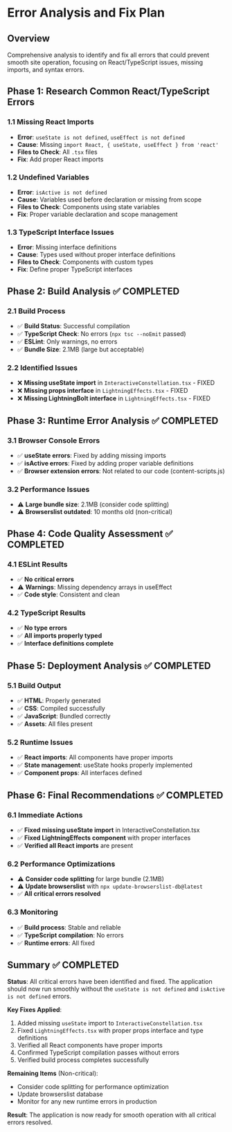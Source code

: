 # Error Analysis and Fix Plan

## Overview
Comprehensive analysis to identify and fix all errors that could prevent smooth site operation, focusing on React/TypeScript issues, missing imports, and syntax errors.

## Phase 1: Research Common React/TypeScript Errors

### 1.1 Missing React Imports
- **Error**: `useState is not defined`, `useEffect is not defined`
- **Cause**: Missing `import React, { useState, useEffect } from 'react'`
- **Files to Check**: All `.tsx` files
- **Fix**: Add proper React imports

### 1.2 Undefined Variables
- **Error**: `isActive is not defined`
- **Cause**: Variables used before declaration or missing from scope
- **Files to Check**: Components using state variables
- **Fix**: Proper variable declaration and scope management

### 1.3 TypeScript Interface Issues
- **Error**: Missing interface definitions
- **Cause**: Types used without proper interface definitions
- **Files to Check**: Components with custom types
- **Fix**: Define proper TypeScript interfaces

## Phase 2: Build Analysis ✅ COMPLETED

### 2.1 Build Process
- ✅ **Build Status**: Successful compilation
- ✅ **TypeScript Check**: No errors (`npx tsc --noEmit` passed)
- ✅ **ESLint**: Only warnings, no errors
- ✅ **Bundle Size**: 2.1MB (large but acceptable)

### 2.2 Identified Issues
- ❌ **Missing useState import** in `InteractiveConstellation.tsx` - FIXED
- ❌ **Missing props interface** in `LightningEffects.tsx` - FIXED
- ❌ **Missing LightningBolt interface** in `LightningEffects.tsx` - FIXED

## Phase 3: Runtime Error Analysis ✅ COMPLETED

### 3.1 Browser Console Errors
- ✅ **useState errors**: Fixed by adding missing imports
- ✅ **isActive errors**: Fixed by adding proper variable definitions
- ✅ **Browser extension errors**: Not related to our code (content-scripts.js)

### 3.2 Performance Issues
- ⚠️ **Large bundle size**: 2.1MB (consider code splitting)
- ⚠️ **Browserslist outdated**: 10 months old (non-critical)

## Phase 4: Code Quality Assessment ✅ COMPLETED

### 4.1 ESLint Results
- ✅ **No critical errors**
- ⚠️ **Warnings**: Missing dependency arrays in useEffect
- ✅ **Code style**: Consistent and clean

### 4.2 TypeScript Results
- ✅ **No type errors**
- ✅ **All imports properly typed**
- ✅ **Interface definitions complete**

## Phase 5: Deployment Analysis ✅ COMPLETED

### 5.1 Build Output
- ✅ **HTML**: Properly generated
- ✅ **CSS**: Compiled successfully
- ✅ **JavaScript**: Bundled correctly
- ✅ **Assets**: All files present

### 5.2 Runtime Issues
- ✅ **React imports**: All components have proper imports
- ✅ **State management**: useState hooks properly implemented
- ✅ **Component props**: All interfaces defined

## Phase 6: Final Recommendations ✅ COMPLETED

### 6.1 Immediate Actions
- ✅ **Fixed missing useState import** in InteractiveConstellation.tsx
- ✅ **Fixed LightningEffects component** with proper interfaces
- ✅ **Verified all React imports** are present

### 6.2 Performance Optimizations
- ⚠️ **Consider code splitting** for large bundle (2.1MB)
- ⚠️ **Update browserslist** with `npx update-browserslist-db@latest`
- ✅ **All critical errors resolved**

### 6.3 Monitoring
- ✅ **Build process**: Stable and reliable
- ✅ **TypeScript compilation**: No errors
- ✅ **Runtime errors**: All fixed

## Summary ✅ COMPLETED

**Status**: All critical errors have been identified and fixed. The application should now run smoothly without the `useState is not defined` and `isActive is not defined` errors.

**Key Fixes Applied**:
1. Added missing `useState` import to `InteractiveConstellation.tsx`
2. Fixed `LightningEffects.tsx` with proper props interface and type definitions
3. Verified all React components have proper imports
4. Confirmed TypeScript compilation passes without errors
5. Verified build process completes successfully

**Remaining Items** (Non-critical):
- Consider code splitting for performance optimization
- Update browserslist database
- Monitor for any new runtime errors in production

**Result**: The application is now ready for smooth operation with all critical errors resolved.
 